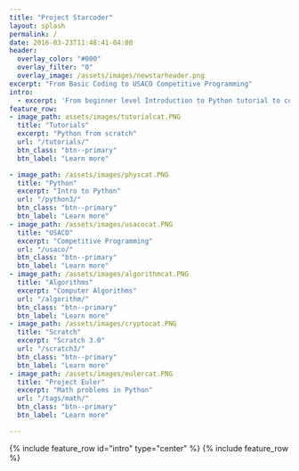 ```yaml
---
title: "Project Starcoder"
layout: splash
permalink: /
date: 2016-03-23T11:48:41-04:00
header:
  overlay_color: "#000"
  overlay_filter: "0"
  overlay_image: /assets/images/newstarheader.png
excerpt: "From Basic Coding to USACO Competitive Programming"
intro:
  - excerpt: 'From beginner level Introduction to Python tutorial to complex computer algorithms for USA Computer Olympiad (USACO).'
feature_row:
- image_path: assets/images/tutorialcat.PNG
  title: "Tutorials"
  excerpt: "Python from scratch"
  url: "/tutorials/"
  btn_class: "btn--primary"
  btn_label: "Learn more"

- image_path: /assets/images/physcat.PNG
  title: "Python"
  excerpt: "Intro to Python"
  url: "/python3/"
  btn_class: "btn--primary"
  btn_label: "Learn more"
- image_path: /assets/images/usacocat.PNG
  title: "USACO"
  excerpt: "Competitive Programming"
  url: "/usaco/"
  btn_class: "btn--primary"
  btn_label: "Learn more"
- image_path: /assets/images/algorithmcat.PNG
  title: "Algorithms"
  excerpt: "Computer Algorithms"
  url: "/algorithm/"
  btn_class: "btn--primary"
  btn_label: "Learn more"
- image_path: /assets/images/cryptocat.PNG
  title: "Scratch"
  excerpt: "Scratch 3.0"
  url: "/scratch3/"
  btn_class: "btn--primary"
  btn_label: "Learn more"  
- image_path: /assets/images/eulercat.PNG
  title: "Project Euler"
  excerpt: "Math problems in Python"
  url: "/tags/math/"
  btn_class: "btn--primary"
  btn_label: "Learn more"

---
```


{% include feature_row id="intro" type="center" %}
{% include feature_row %}
